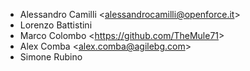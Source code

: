 - Alessandro Camilli \<<alessandrocamilli@openforce.it>\>
- Lorenzo Battistini
- Marco Colombo \<<https://github.com/TheMule71>\>
- Alex Comba \<<alex.comba@agilebg.com>\>
- Simone Rubino
